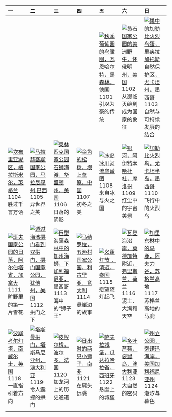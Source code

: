 | 一                                                                                                                                                                                                     | 二                                                                                                                                                                                               | 三                                                                                                                                                                                             | 四                                                                                                                                                                                               | 五                                                                                                                                                                                                                       | 六                                                                                                                                                                                                              | 日                                                                                                                                                                                                                    |
|:------------------------------------------------------------------------------------------------------------------------------------------------------------------------------------------------------|:------------------------------------------------------------------------------------------------------------------------------------------------------------------------------------------------|:----------------------------------------------------------------------------------------------------------------------------------------------------------------------------------------------|:------------------------------------------------------------------------------------------------------------------------------------------------------------------------------------------------|:------------------------------------------------------------------------------------------------------------------------------------------------------------------------------------------------------------------------|:---------------------------------------------------------------------------------------------------------------------------------------------------------------------------------------------------------------|:---------------------------------------------------------------------------------------------------------------------------------------------------------------------------------------------------------------------|
|                                                                                                                                                                                                       |                                                                                                                                                                                                 |                                                                                                                                                                                               |                                                                                                                                                                                                 | [![](https://www.bing.com/th?id=OHR.VineyardsBlackForestFall_ZH-CN6767078591_320x240.jpg '秋季葡萄园的鸟瞰图，瓦恩哈尔特，黑森林，德国')](https://www.bing.com/th?id=OHR.VineyardsBlackForestFall_ZH-CN6767078591_UHD.jpg)<br>1101<br>引以为豪的传统 | [![](https://www.bing.com/th?id=OHR.BisonYellowstone_ZH-CN7320887379_320x240.jpg '黄石国家公园的美洲野牛，怀俄明州，美国')](https://www.bing.com/th?id=OHR.BisonYellowstone_ZH-CN7320887379_UHD.jpg)<br>1102<br>从濒临灭绝到成为国家的象征     | [![](https://www.bing.com/th?id=OHR.YucatanBiosphere_ZH-CN7442392453_320x240.jpg '巢中的加勒比火烈鸟蛋，里奥拉加托斯自然保护区，尤卡坦州，墨西哥')](https://www.bing.com/th?id=OHR.YucatanBiosphere_ZH-CN7442392453_UHD.jpg)<br>1103<br>自然与可持续发展的结合 |
| [![](https://www.bing.com/th?id=OHR.CumbriaAutumn_ZH-CN7697251216_320x240.jpg '坎布里亚湖区，格拉斯米尔，英格兰')](https://www.bing.com/th?id=OHR.CumbriaAutumn_ZH-CN7697251216_UHD.jpg)<br>1104<br>胜过千言万语            | [![](https://www.bing.com/th?id=OHR.LencoisMaranhao_ZH-CN8194406488_320x240.jpg '马拉赫塞斯国家公园，马拉尼昂州,巴西')](https://www.bing.com/th?id=OHR.LencoisMaranhao_ZH-CN8194406488_UHD.jpg)<br>1105<br>异世界之美 | [![](https://www.bing.com/th?id=OHR.ShiShiBeach_ZH-CN8685799566_320x240.jpg '奥林匹克国家公园石狮海滩，华盛顿州，美国')](https://www.bing.com/th?id=OHR.ShiShiBeach_ZH-CN8685799566_UHD.jpg)<br>1106<br>日落的阴影     | [![](https://www.bing.com/th?id=OHR.LiDong2024_ZH-CN9944723194_320x240.jpg '金色的松树，坝上草原，中国')](https://www.bing.com/th?id=OHR.LiDong2024_ZH-CN9944723194_UHD.jpg)<br>1107<br>初冬之美                 | [![](https://www.bing.com/th?id=OHR.GlacialRivers_ZH-CN0260507556_320x240.jpg '冰岛冰川河流鸟瞰图')](https://www.bing.com/th?id=OHR.GlacialRivers_ZH-CN0260507556_UHD.jpg)<br>1108<br>来自冰与火之国                                    | [![](https://www.bing.com/th?id=OHR.MoroccoMilkyWay_ZH-CN3544344290_320x240.jpg '银河，阿伊特本哈杜杜，摩洛哥')](https://www.bing.com/th?id=OHR.MoroccoMilkyWay_ZH-CN3544344290_UHD.jpg)<br>1109<br>红尘中的宇宙美景                 | [![](https://www.bing.com/th?id=OHR.YucatanFlamingos_ZH-CN0721673752_320x240.jpg '加勒比火烈鸟，尤卡坦半岛，墨西哥')](https://www.bing.com/th?id=OHR.YucatanFlamingos_ZH-CN0721673752_UHD.jpg)<br>1110<br>飞行中的火烈鸟                    |
| [![](https://www.bing.com/th?id=OHR.Banff24_ZH-CN1156176817_320x240.jpg '班夫国家公园的日落，阿尔伯塔省，加拿大')](https://www.bing.com/th?id=OHR.Banff24_ZH-CN1156176817_UHD.jpg)<br>1111<br>旷野里的第一片雪花                  | [![](https://www.bing.com/th?id=OHR.CoveArch_ZH-CN1281140578_320x240.jpg '透过海湾拱门看到双拱门，拱门国家公园，犹他州，美国')](https://www.bing.com/th?id=OHR.CoveArch_ZH-CN1281140578_UHD.jpg)<br>1112<br>拱门之下         | [![](https://www.bing.com/th?id=OHR.KelpForest_ZH-CN2357269491_320x240.jpg '巨型海藻森林中的加州海狮，下加利福尼亚，墨西哥')](https://www.bing.com/th?id=OHR.KelpForest_ZH-CN2357269491_UHD.jpg)<br>1113<br>海中的“狮子王” | [![](https://www.bing.com/th?id=OHR.ManarolaItaly_ZH-CN2837915120_320x240.jpg '马纳罗拉，五渔村国家公园，利古里亚，意大利')](https://www.bing.com/th?id=OHR.ManarolaItaly_ZH-CN2837915120_UHD.jpg)<br>1114<br>悬崖边的故事 | [![](https://www.bing.com/th?id=OHR.YiPengLanterns_ZH-CN5613043353_320x240.jpg '义蓬灯节 ，清迈，泰国')](https://www.bing.com/th?id=OHR.YiPengLanterns_ZH-CN5613043353_UHD.jpg)<br>1115<br>愿望随灯起飞                                 | [![](https://www.bing.com/th?id=OHR.FrieslandNetherlands_ZH-CN5952456898_320x240.jpg '瓦登海沿岸，莫德加特附近，弗里斯兰，荷兰')](https://www.bing.com/th?id=OHR.FrieslandNetherlands_ZH-CN5952456898_UHD.jpg)<br>1116<br>泥土、大海和天空 | [![](https://www.bing.com/th?id=OHR.RedStag_ZH-CN6403546321_320x240.jpg '加里东林中的马鹿，阿夫力谷，苏格兰高地')](https://www.bing.com/th?id=OHR.RedStag_ZH-CN6403546321_UHD.jpg)<br>1117<br>苏格兰高地的马鹿                                  |
| [![](https://www.bing.com/th?id=OHR.PorthcawlLighthouse_ZH-CN6655235820_320x240.jpg '波斯考尔灯塔，南威尔士，英国')](https://www.bing.com/th?id=OHR.PorthcawlLighthouse_ZH-CN6655235820_UHD.jpg)<br>1118<br>一直指引着方向 | [![](https://www.bing.com/th?id=OHR.TasmansArch_ZH-CN7062784426_320x240.jpg '塔斯曼拱门，塔斯马尼亚州，澳大利亚')](https://www.bing.com/th?id=OHR.TasmansArch_ZH-CN7062784426_UHD.jpg)<br>1119<br>令人震撼的拱门        | [![](https://www.bing.com/th?id=OHR.PontBordeaux_ZH-CN7656263575_320x240.jpg '皮埃尔桥，波尔多，法国')](https://www.bing.com/th?id=OHR.PontBordeaux_ZH-CN7656263575_UHD.jpg)<br>1120<br>加龙河上的历史通道        | [![](https://www.bing.com/th?id=OHR.LionCubs_ZH-CN8538754038_320x240.jpg '日出时的两只小狮子，南非')](https://www.bing.com/th?id=OHR.LionCubs_ZH-CN8538754038_UHD.jpg)<br>1121<br>在肩头远眺                     | [![](https://www.bing.com/th?id=OHR.ZafraCastle_ZH-CN8791148758_320x240.jpg '萨夫拉城堡，瓜达拉哈拉省，西班牙')](https://www.bing.com/th?id=OHR.ZafraCastle_ZH-CN8791148758_UHD.jpg)<br>1122<br>悬崖上的城堡                                  | [![](https://www.bing.com/th?id=OHR.FibonacciAloe_ZH-CN8974137481_320x240.jpg '多叶芦荟，袋鼠岛，澳大利亚')](https://www.bing.com/th?id=OHR.FibonacciAloe_ZH-CN8974137481_UHD.jpg)<br>1123<br>大自然的密码                        | [![](https://www.bing.com/th?id=OHR.SonomaCoast_ZH-CN9187330701_320x240.jpg '州立公园，索诺玛海岸，美国加利福尼亚州')](https://www.bing.com/th?id=OHR.SonomaCoast_ZH-CN9187330701_UHD.jpg)<br>1124<br>潮汐与暮色                             |
|                                                                                                                                                                                                       |                                                                                                                                                                                                 |                                                                                                                                                                                               |                                                                                                                                                                                                 |                                                                                                                                                                                                                         |                                                                                                                                                                                                                |                                                                                                                                                                                                                      |